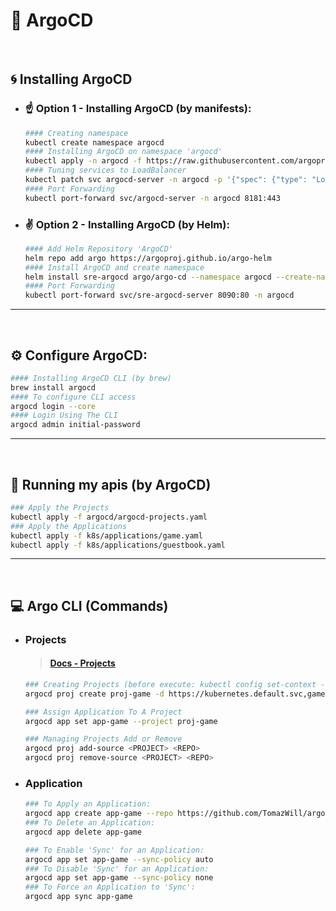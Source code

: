 # 🔁 ArgoCD

<br>

## 🌀 Installing ArgoCD
- ### ☝️ Option 1 - Installing ArgoCD (by manifests):
    ```sh
    #### Creating namespace
    kubectl create namespace argocd
    #### Installing ArgoCD on namespace 'argocd'
    kubectl apply -n argocd -f https://raw.githubusercontent.com/argoproj/argo-cd/stable/manifests/install.yaml
    #### Tuning services to LoadBalancer
    kubectl patch svc argocd-server -n argocd -p '{"spec": {"type": "LoadBalancer"}}'
    #### Port Forwarding
    kubectl port-forward svc/argocd-server -n argocd 8181:443
    ```
- ### ✌️ Option 2 - Installing ArgoCD (by Helm):
    ```sh
    #### Add Helm Repository 'ArgoCD'
    helm repo add argo https://argoproj.github.io/argo-helm
    #### Install ArgoCD and create namespace 
    helm install sre-argocd argo/argo-cd --namespace argocd --create-namespace 
    #### Port Forwarding
    kubectl port-forward svc/sre-argocd-server 8090:80 -n argocd
    ```

--- 
<br>


## ⚙️ Configure ArgoCD:
```sh
#### Installing ArgoCD CLI (by brew)
brew install argocd
#### To configure CLI access
argocd login --core
#### Login Using The CLI
argocd admin initial-password
```

--- 
<br>

## 🚀 Running my apis (by ArgoCD)
```sh
### Apply the Projects
kubectl apply -f argocd/argocd-projects.yaml
### Apply the Applications
kubectl apply -f k8s/applications/game.yaml
kubectl apply -f k8s/applications/guestbook.yaml
```

--- 
<br>


## 💻 Argo CLI (Commands)
- ### Projects
    > #### [Docs - Projects](https://argo-cd.readthedocs.io/en/stable/user-guide/projects/)
    ```sh
    ### Creating Projects (before execute: kubectl config set-context --current --namespace=argocd):
    argocd proj create proj-game -d https://kubernetes.default.svc,game -s https://github.com/TomazWill/argocd.git

    ### Assign Application To A Project
    argocd app set app-game --project proj-game

    ### Managing Projects Add or Remove 
    argocd proj add-source <PROJECT> <REPO>
    argocd proj remove-source <PROJECT> <REPO>
    ```


- ### Application
    ```sh
    ### To Apply an Application:
    argocd app create app-game --repo https://github.com/TomazWill/argocd.git --path k8s/game-2048 --dest-server https://kubernetes.default.svc --dest-namespace game
    ### To Delete an Application:
    argocd app delete app-game

    ### To Enable 'Sync' for an Application:
    argocd app set app-game --sync-policy auto
    ### To Disable 'Sync' for an Application:
    argocd app set app-game --sync-policy none
    ### To Force an Application to 'Sync':
    argocd app sync app-game
    ```